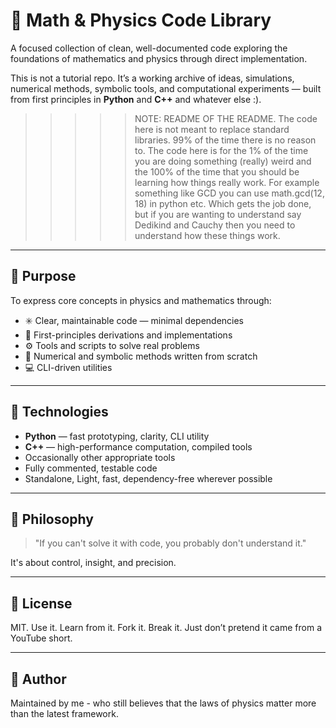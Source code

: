 # 🧠 Math & Physics Code Library

A focused collection of clean, well-documented code exploring the foundations of mathematics and physics through direct implementation.

This is not a tutorial repo. It’s a working archive of ideas, simulations, numerical methods, symbolic tools, and computational experiments — built from first principles in **Python** and **C++** and whatever else :).

>>>>> NOTE: README OF THE README. The code here is not meant to replace standard libraries. 99% of the time there is no reason to. The code here is for the 1% of the time you are doing something (really) weird and the 100% of the time 
that you should be learning how things really work. For example something like GCD you can use math.gcd(12, 18) in python etc. Which gets the job done, but if you are wanting to understand say Dedikind and Cauchy then you need 
to understand how these things work.
---

## 🎯 Purpose

To express core concepts in physics and mathematics through:

- ✳️ Clear, maintainable code — minimal dependencies
- 📐 First-principles derivations and implementations
- ⚙️ Tools and scripts to solve real problems
- 🔬 Numerical and symbolic methods written from scratch
- 💻 CLI-driven utilities

---

## 🔧 Technologies

- **Python** — fast prototyping, clarity, CLI utility
- **C++** — high-performance computation, compiled tools
- Occasionally other appropriate tools
- Fully commented, testable code
- Standalone, Light, fast, dependency-free wherever possible

---

## 💬 Philosophy

> "If you can't solve it with code, you probably don't understand it."

It's about control, insight, and precision.

---

## 📜 License

MIT. Use it. Learn from it. Fork it. Break it. Just don’t pretend it came from a YouTube short.

---

## 👤 Author

Maintained by me - who still believes that the laws of physics matter more than the latest framework.



